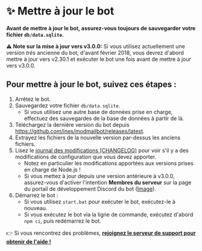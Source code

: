 # ✨ Mettre à jour le bot

**Avant de mettre à jour le bot, assurez-vous toujours de sauvegarder votre fichier `db/data.sqlite`.**

**⚠ Note sur la mise à jour vers v3.0.0:** Si vous utilisez actuellement une version *très* ancienne du bot, d'avant février 2018, vous devrez d'abord mettre à jour vers v2.30.1 et exécuter le bot une fois avant de mettre à jour vers v3.0.0.

## Pour mettre à jour le bot, suivez ces étapes :

1. Arrêtez le bot.
2. Sauvegardez votre fichier `db/data.sqlite`.
    * Si vous utilisez une autre base de données prise en charge, effectuez des sauvegardes de la base de données à partir de là.
3. Téléchargez la dernière version du bot depuis https://github.com/ines/modmailbot/releases/latest.
4. Extrayez les fichiers de la nouvelle version par-dessus les anciens fichiers.
5. Lisez le [journal des modifications (CHANGELOG)](https://github.com/ines/modmailbot/blob/master/CHANGELOG.md) pour voir s'il y a des modifications de configuration que vous devez apporter.
    * Notez en particulier les modifications apportées aux versions prises en charge de Node.js !
    * Si vous mettez à jour depuis une version antérieure à v3.0.0, assurez-vous d'activer l'intention **Membres du serveur** sur la page du portail de développement Discord du bot ([Image](https://raw.githubusercontent.com/Dragory/modmailbot/master/docs/server-members-intent-2.png)).
6. Démarrez le bot :
    * Si vous utilisez `start.bat` pour exécuter le bot, exécutez-le à nouveau.
    * Si vous exécutez le bot via la ligne de commande, exécutez d'abord `npm ci`, puis redémarrez le bot.

👉 Si vous rencontrez des problèmes, **[rejoignez le serveur de support pour obtenir de l'aide !](https://discord.gg/vRuhG9R)**
